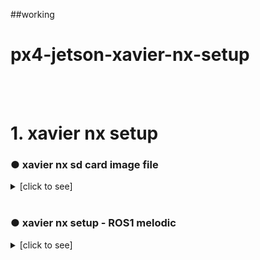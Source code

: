 ##working
# px4-jetson-xavier-nx-setup
<br>
<br>

# 1. xavier nx setup
### ● xavier nx sd card image file

<details><summary>[click to see]</summary>
  
  - Download the image file fomr nvidia [Jetson Download Center](https://developer.nvidia.com/embedded/downloads)   
     In my case, 4.5.1 was the latest one, so I downloaded this   
     
  - Write the image file to your sd card with [Rufus](https://rufus.ie/en/) or [Etcher](https://www.balena.io/etcher/), whatever with your way   
  ![image](https://user-images.githubusercontent.com/72853382/119228985-ab42ed80-bb50-11eb-98d7-162190234040.png)

</details>

<br>

### ● xavier nx setup - ROS1 melodic

<details><summary>[click to see]</summary>
  
  - Set up the ROS melodic and I followed [this site](https://junk-research-note.tistory.com/7)
$ git clone https://github.com/jetsonhacks/installROSXavier.git
$ cd installROSXavier
$ ./installROS.sh -p ros-melodic-desktop
$ rosdep init
$ rosdep update
$ ./setupCatkinWorkspace.sh
~~~
</details>

<br>

### ● xavier nx setup - Realsense T265, D435i setup

<details><summary>[click to see]</summary>
  
  - Set up realsense sdk and ros packages and I followed [this git](https://github.com/zinuok/Xavier_NX)
  ~~~shell



~~~
</details>

<br>
